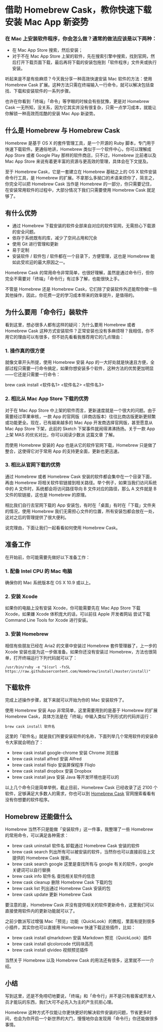 # 借助 Homebrew Cask，教你快速下载安装 Mac App 新姿势

### 在 Mac 上安装软件程序，你会怎么做？通常的做法应该是以下两种：

- 在 Mac App Store 搜索，然后安装；
- 对于不在 Mac App Store 上架的软件，先在搜索引擎中搜索，找到官网，然后打开下载页面下载，最后再将下载的安装包拖到「软件程序」文件夹或执行安装。

听起来是不是有些麻烦？今天我分享一种高效快速安装 Mac 软件的方法：使用 Homebrew Cask 扩展。这种方法只需在终端输入一行命令，就可以解决包括查找、下载和安装软件的一系列步骤。

也许在你看到「终端」「命令」等字眼的时候会有些犹豫，更是对 Homebrew Cask 一无所知，没关系，因为它其实并没有很复杂，只需一点学习成本，就能让你解锁一种高效而炫酷的安装 Mac App 新姿势。

## 什么是 Homebrew 与 Homebrew Cask

Homebrew 是基于 OS X 的套件管理工具，是一个开源的 Ruby 脚本，专门用于快速下载软件。更通俗地讲，Homebrew 类似于一个软件中心，你可以理解成 App Store 或者 Google Play 那样的软件商店，只不过，Homebrew 比前者以及 Mac App Store 来说有着更丰富的资源与更高效的管理，具体会在下文提及。

至于 Homebrew Cask，它是一套建立在 Homebrew 基础之上的 OS X 软件安装命令行工具，是 Homebrew 的扩展。不拿那么多拗口的术语来烦你了，简言之，你完全可以把 Homebrew Cask 当作是 Homebrew 的一部分，你只需要记住，在安装常用软件的过程中，大部分情况下我们只需要使用 Homebrew Cask 就足够了。

## 有什么优势

- 通过 Homebrew 下载安装的软件全部来自对应的软件官网，无需担心下载源的安全问题。
- 依存于系统既有的库，减少了空间占用和冗余
- 使用 Git 进行管理和更新
- 易于定制
- 安装软件 / 软件包 / 软件都在一个目录下，方便管理，这也是 Homebrew 能如此受欢迎的最大原因之一。

Homebrew Cask 的常用命令非常简单，也很好理解，虽然是通过命令行，但你完全不需要对「终端」「命令行」有过多了解，也能很快上手。

不管是 Homebrew 还是 Homebrew Cask，它们除了安装软件外还能帮你做一些其他操作，因此，你花费一定的学习成本带来的效率提升，是值得的。

## 为什么要用「命令行」装软件

看到这里，想必很多人都有这样的疑问：为什么要用 Homebrew 或者 Homebrew Cask 这种方式安装软件？正常安装也没有多麻烦呀？我相信，你不用它的理由可以有很多，但不妨先看看我推荐用它的几点理由：

### 1. 操作真的很方便

就像文章开头所提，使用 Homebrew 安装 App 的一大好处就是快速且方便，全部过程只需要一行命令搞定，如果你想安装多个软件，这种方法的优势更加明显——它还是只需要一行命令：

brew cask install <软件名1> <软件名2> <软件名3>

### 2. 相比从 Mac App Store 下载的优势

对于在 Mac App Store 中上架的软件而言，更新速度就是一个很大的问题。由于需要经过苹果审核，一款 App 的官网版（非商店版本）往往比商店版更新更频繁或功能更全。现在，已有越来越多的 Mac App 开发商选择官网版，甚至愿意从 Mac App Store 下架，此前的 Sketch 下架事件就闹得沸沸扬扬。关于一款 App 上架 MAS 的优劣对比，你可以阅读少数派 这篇文章 了解。

而使用 Homebrew 安装的 App 也是从它的软件官网下载，Homebrew 只是做了整合，这使得它对于常用 App 的支持更全面，更新也更迅速。

### 3. 相比从官网下载的优势

通过 Homebrew 或者 Homebrew Cask 安装的软件都会集中在一个目录下面，再由 Homebrew 将相关软件软链接到相关路径。举个例子，如果当我们访问系统中的 A 文件时，系统都会将访问路径导向 B 文件对应的路径，那么 A 文件就是 B 文件的软链接，这也是 Homebrew 的原理。

相比我们自行去官网下载的 App 安装包，有时在「桌面」有时在「下载」文件夹的情况，使用 Homebrew 我们无需担心文件的位置，所有安装包都会放在一处，这对之后的管理提供了很大便利。

说完理由，下面让我们一起看看如何使用 Homebrew Cask。

## 准备工作

在开始前，你可能需要先做好以下准备工作：

### 1. 配备 Intel CPU 的 Mac 电脑

确保你的 Mac 系统版本在 OS X 10.9 或以上。

### 2. 安装 Xcode

如果你的电脑上没有安装 Xcode，你可能需要先在 Mac App Store 下载 Xcode，如果嫌 Xcode 体积庞大的话，可以前往 Apple 开发者网站 尝试下载 Command Line Tools for Xcode 进行安装。

### 3. 安装 Homebrew

相信有些朋友已经在 Aria2 的文章中安装过 Homebrew 套件管理器了，上一步的 Xcode 安装也是为这一步做准备。如果你还没有安装过 Homebrew，方法也很简单，打开终端运行下列代码就可以了：

`/usr/bin/ruby -e "$(curl -fsSL https://raw.githubusercontent.com/Homebrew/install/master/install)"`

## 下载软件

完成上述操作步骤，就下来就可以开始为你的 Mac 安装软件了。

使用 Homebrew 安装 App 非常简单，这里需要用到的是基于 Homebrew 的扩展 Homebrew Cask，具体方法是在「终端」中输入类似下列形式的代码并运行：

`brew cask install 软件名`

这里的「软件名」就是我们所要安装软件的名称，下面列举几个常用软件的安装命令大家就会明白了：

- brew cask install google-chrome 安装 Chrome 浏览器
- brew cask install alfred 安装 Alfred
- brew cask install fliqlo 安装屏保程序 Fliqlo
- brew cask install dropbox 安装 Dropbox
- brew cask install java 安装 Java 等开发环境也是可以的

以上几个命令只是简单举例，截止目前，Homebrew Cask 已经收录了近 2100 个软件，足够满足大多数人的需求，你也可以到 [Homebrew Cask](https://caskroom.github.io) 官网搜索看看有没有你想要的软件程序。

## Homebrew 还能做什么

Homebrew 当然不只是能做「安装软件」这一件事，我整理了一些 Homebrew 的常用命令，可以满足各种需求：

- brew cask uninstall 软件名 卸载通过 Homebrew Cask 安装的软件
- brew cask search 列出所有可以被安装的软件，当然你也可以直接前往上文提供的 Homebrew Cask 搜索。
- brew cask search google 这里是查找所有与 google 有关的软件，google 关键词可以自行替换
- brew cask info 软件名 查找相关软件的信息
- brew cask cleanup 删除 Homebrew Cask 下载的包
- brew cask list 列出通过 Homebrew Cask 安装的包
- brew cask update 更新 Homebrew Cask

要注意的是，Homebrew Cask 并没有提供相关的软件更新命令，这里我们可以直接使用软件内的更新功能就可以了。

之前少数派写过增强 Mac「预览」功能（QuickLook）的教程，里面有提到很多小插件，其实你也可以直接用 Homebrew 快速下载这些插件，比如：

- brew cask install qlmarkdown 安装 Markdown 预览（QuickLook）插件
- brew cask install qlcolorcode 代码块高亮
- brew cask install qlvideo 视频预览插件

当然关于 Homebrew 以及 Homebrew Cask 的用法还有很多，这里就不一一介绍。

## 小结

写到这里，还是不免唠叨地要说，「终端」和「命令行」并不是只有极客或开发人员才能玩的东西，我们大可不必先入为主的产生抗拒心理。

Homebrew 这种方式不仅能让你更快更好的解决软件安装的问题，节省更多时间，也会为你开启一个新世界的大门，慢慢地你会发现用「命令行」你还能做很多事情。




